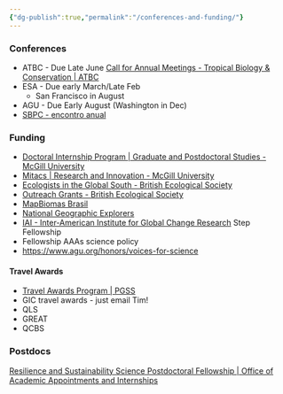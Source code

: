 ```yaml
---
{"dg-publish":true,"permalink":"/conferences-and-funding/"}
---
```



### Conferences
- ATBC - Due Late June
	[Call for Annual Meetings - Tropical Biology & Conservation | ATBC](https://tropicalbiology.org/call-for-annual-meetings/)  
- ESA - Due early March/Late Feb
	- San Francisco in August
- AGU - Due Early August (Washington in Dec)
- [SBPC - encontro anual](https://www.liberalamazon.com/education/news/latin-americas-largest-scientific-event-to-discuss-amazon-reality-at-ufpa-in-belem)

### Funding
- [Doctoral Internship Program | Graduate and Postdoctoral Studies - McGill University](https://www.mcgill.ca/gps/funding/internship-funding-opportunities/dip)
- [Mitacs | Research and Innovation - McGill University](https://www.mcgill.ca/research/research/funding/federal/mitacs)
- [Ecologists in the Global South - British Ecological Society](https://www.britishecologicalsociety.org/funding/launching-our-new-grants-programme/ecologists-in-the-global-south/)
- [Outreach Grants - British Ecological Society](https://www.britishecologicalsociety.org/funding/launching-our-new-grants-programme/outreach-grants/)
- [MapBiomas Brasil](https://brasil.mapbiomas.org/premio-mapbiomas/)
- [National Geographic Explorers](https://www.nationalgeographic.org/society/grants-and-investments/)
- [IAI - Inter-American Institute for Global Change Research](https://www.iai.int/en/step) Step Fellowship
- Fellowship AAAs science policy
- https://www.agu.org/honors/voices-for-science

#### Travel Awards
- [Travel Awards Program | PGSS](https://pgss.mcgill.ca/en/pgss-travel-grants?utm_medium=email&utm_campaign=Nov-Newswire&utm_source=Envoke-Nov-2023-Regular-%2B-Law-%2B-Med&utm_term=PGSS-Newsletter---Increases-to-funding-for-Travel-Awards)
- GIC travel awards - just email Tim!
- QLS
- GREAT
- QCBS

### Postdocs
[Resilience and Sustainability Science Postdoctoral Fellowship | Office of Academic Appointments and Internships](https://fellowships.si.edu/Resilience)